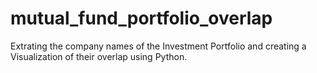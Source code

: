 # mutual_fund_portfolio_overlap
Extrating the company names of the Investment Portfolio and creating a Visualization of their overlap using Python.
